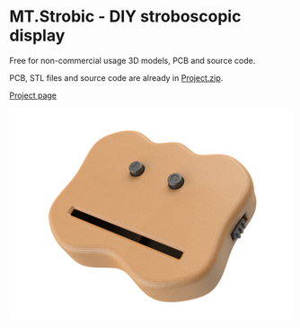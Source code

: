# MT.Strobic - DIY stroboscopic display

Free for non-commercial usage 3D models, PCB and source code.

PCB, STL files and source code are already in [Project.zip](https://github.com/mangust01/MT.Strobic/tree/master/release).

[Project page](https://mangust01.github.io/MT.Strobic/)

![MT.Strobic frontal side](/img/1.png)

